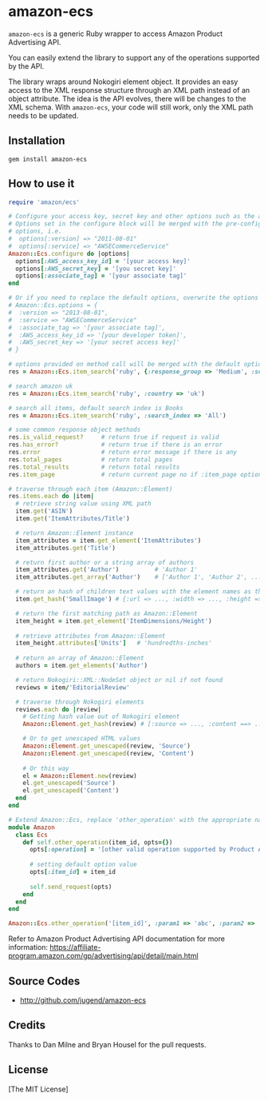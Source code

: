 # amazon-ecs

`amazon-ecs` is a generic Ruby wrapper to access Amazon Product Advertising API.

You can easily extend the library to support any of the operations supported by the API. 

The library wraps around Nokogiri element object. It provides an easy access to the XML response 
structure through an XML path instead of an object attribute. The idea is the API evolves,
there will be changes to the XML schema. With `amazon-ecs`, your code will still work, only
the XML path needs to be updated.

## Installation

```shell
gem install amazon-ecs
```

## How to use it

```ruby
require 'amazon/ecs'

# Configure your access key, secret key and other options such as the associate tag.
# Options set in the configure block will be merged with the pre-configured default 
# options, i.e.
#  options[:version] => "2011-08-01"
#  options[:service] => "AWSECommerceService"
Amazon::Ecs.configure do |options|
  options[:AWS_access_key_id] = '[your access key]'
  options[:AWS_secret_key] = '[you secret key]'
  options[:associate_tag] = '[your associate tag]'
end

# Or if you need to replace the default options, overwrite the options value, e.g.
# Amazon::Ecs.options = {
#  :version => "2013-08-01",
#  :service => "AWSECommerceService"
#  :associate_tag => '[your associate tag]',
#  :AWS_access_key_id => '[your developer token]',
#  :AWS_secret_key => '[your secret access key]'
# }

# options provided on method call will be merged with the default options
res = Amazon::Ecs.item_search('ruby', {:response_group => 'Medium', :sort => 'salesrank'})

# search amazon uk
res = Amazon::Ecs.item_search('ruby', :country => 'uk')

# search all items, default search index is Books
res = Amazon::Ecs.item_search('ruby', :search_index => 'All')

# some common response object methods
res.is_valid_request?     # return true if request is valid
res.has_error?            # return true if there is an error
res.error                 # return error message if there is any
res.total_pages           # return total pages
res.total_results         # return total results
res.item_page             # return current page no if :item_page option is provided

# traverse through each item (Amazon::Element)
res.items.each do |item|
  # retrieve string value using XML path
  item.get('ASIN')
  item.get('ItemAttributes/Title')

  # return Amazon::Element instance
  item_attributes = item.get_element('ItemAttributes')
  item_attributes.get('Title')

  # return first author or a string array of authors
  item_attributes.get('Author')          # 'Author 1'
  item_attributes.get_array('Author')    # ['Author 1', 'Author 2', ...]

  # return an hash of children text values with the element names as the keys
  item.get_hash('SmallImage') # {:url => ..., :width => ..., :height => ...}

  # return the first matching path as Amazon::Element
  item_height = item.get_element('ItemDimensions/Height')
  
  # retrieve attributes from Amazon::Element
  item_height.attributes['Units']   # 'hundredths-inches'
  
  # return an array of Amazon::Element
  authors = item.get_elements('Author')

  # return Nokogiri::XML::NodeSet object or nil if not found
  reviews = item/'EditorialReview'

  # traverse through Nokogiri elements
  reviews.each do |review|
    # Getting hash value out of Nokogiri element
    Amazon::Element.get_hash(review) # [:source => ..., :content ==> ...]

    # Or to get unescaped HTML values
    Amazon::Element.get_unescaped(review, 'Source')
    Amazon::Element.get_unescaped(review, 'Content')
    
    # Or this way
    el = Amazon::Element.new(review)
    el.get_unescaped('Source')
    el.get_unescaped('Content')
  end
end

# Extend Amazon::Ecs, replace 'other_operation' with the appropriate name
module Amazon
  class Ecs
    def self.other_operation(item_id, opts={})
      opts[:operation] = '[other valid operation supported by Product Advertising API]'
      
      # setting default option value
      opts[:item_id] = item_id
    
      self.send_request(opts)
    end
  end
end

Amazon::Ecs.other_operation('[item_id]', :param1 => 'abc', :param2 => 'xyz')
```

Refer to Amazon Product Advertising API documentation for more information:
https://affiliate-program.amazon.com/gp/advertising/api/detail/main.html

## Source Codes

* http://github.com/jugend/amazon-ecs

## Credits

Thanks to Dan Milne and Bryan Housel for the pull requests.

## License

[The MIT License]
